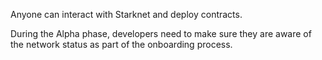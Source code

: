 Anyone can interact with Starknet and deploy contracts.

During the Alpha phase, developers need to make sure they are aware of the network status as part of the onboarding process.